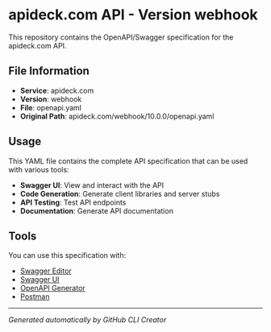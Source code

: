# apideck.com API - Version webhook

This repository contains the OpenAPI/Swagger specification for the apideck.com API.

## File Information

- **Service**: apideck.com
- **Version**: webhook
- **File**: openapi.yaml
- **Original Path**: apideck.com/webhook/10.0.0/openapi.yaml

## Usage

This YAML file contains the complete API specification that can be used with various tools:

- **Swagger UI**: View and interact with the API
- **Code Generation**: Generate client libraries and server stubs
- **API Testing**: Test API endpoints
- **Documentation**: Generate API documentation

## Tools

You can use this specification with:

- [Swagger Editor](https://editor.swagger.io/)
- [Swagger UI](https://swagger.io/tools/swagger-ui/)
- [OpenAPI Generator](https://openapi-generator.tech/)
- [Postman](https://www.postman.com/)

---

*Generated automatically by GitHub CLI Creator*
